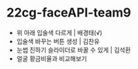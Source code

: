 # 22cg-faceAPI-team9
- 위 아래 입술색 다르게 | 배경태(√)
- 입술색 바꾸는 버튼 생성 | 김찬유 
- 눈썹 진하기 슬라이더로 바꿀 수 있게 | 김석환
- 얼굴 황금비율과 비교해보기
